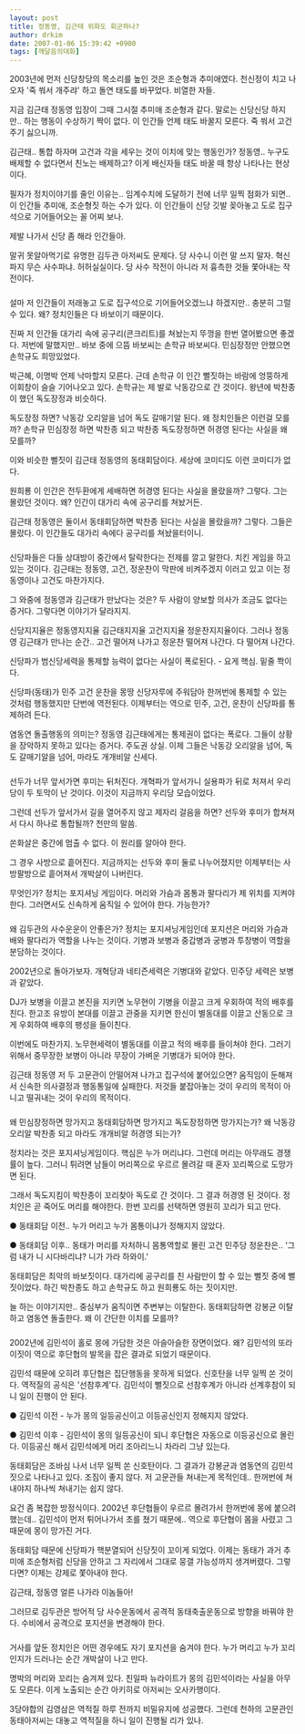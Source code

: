 ```yaml
---
layout: post
title: 정동영, 김근태 위화도 회군하나?
author: drkim
date: 2007-01-06 15:39:42 +0900
tags: [깨달음의대화]
---
```

2003년에 먼저 신당창당의 목소리를 높인 것은 조순형과 추미애였다. 천신정이 치고 나오자 '죽 쒀서 개주랴' 하고 돌연 태도를 바꾸었다. 비열한 자들.
   

  
지금 김근태 정동영 입장이 그때 그시절 추미애 조순형과 같다. 말로는 신당신당 하지만.. 하는 행동이 수상하기 짝이 없다. 이 인간들 언제 태도 바꿀지 모른다. 죽 쒀서 고건주기 싫으니까.
  

  
김근태.. 통합 하자며 고건과 각을 세우는 것이 이치에 맞는 행동인가? 정동영.. 누구도 배제할 수 없다면서 친노는 배제하고? 이게 배신자들 태도 바꿀 때 항상 나타나는 현상이다. 
  

  
필자가 정치이야기를 줄인 이유는.. 임계수치에 도달하기 전에 너무 일찍 점화가 되면.. 이 인간들 추미애, 조순형짓 하는 수가 있다. 이 인간들이 신당 깃발 꽂아놓고 도로 집구석으로 기어들어오는 꼴 어찌 보나. 
  

  
제발 나가서 신당 좀 해라 인간들아.
  

  
말귀 못알아먹기로 유명한 김두관 아저씨도 문제다. 당 사수니 이런 말 쓰지 말자. 혁신파지 무슨 사수파냐. 허허실실이다. 당 사수 작전이 아니라 저 흉측한 것들 쫓아내는 작전이다. 
  

  

  
###
  

  
설마 저 인간들이 저래놓고 도로 집구석으로 기어들어오겠느냐 하겠지만.. 충분히 그럴 수 있다. 왜? 정치인들은 다 바보이기 때문이다. 
  

  
진짜 저 인간들 대가리 속에 공구리(콘크리트)를 쳐놨는지 뚜껑을 한번 열어봤으면 좋겠다. 저번에 말했지만.. 바보 중에 으뜸 바보씨는 손학규 바보씨다. 민심장정만 안했으면 손학규도 희망있었다. 
  

  
박근혜, 이명박 언제 낙마할지 모른다. 근데 손학규 이 인간 뻘짓하는 바람에 엉뚱하게 이회창이 슬슬 기어나오고 있다. 손학규는 제 발로 낙동강으로 간 것이다. 왕년에 박찬종이 했던 독도장정과 비슷하다. 
  

  
독도장정 하면? 낙동강 오리알을 넘어 독도 갈매기알 된다. 왜 정치인들은 이런걸 모를까? 손학규 민심장정 하면 박찬종 되고 박찬종 독도장정하면 허경영 된다는 사실을 왜 모를까?
  

  
이와 비슷한 뻘짓이 김근태 정동영의 동태회담이다. 세상에 코미디도 이런 코미디가 없다. 
  

  
원희룡 이 인간은 전두환에게 세배하면 허경영 된다는 사실을 몰랐을까? 그렇다. 그는 몰랐던 것이다. 왜? 인간이 대가리 속에 공구리를 쳐놨거든.
  

  
김근태 정동영은 둘이서 동태회담하면 박찬종 된다는 사실을 몰랐을까? 그렇다. 그들은 몰랐다. 이 인간들도 대가리 속에다 공구리를 쳐놨을터이니.
  

  

  
###
  

  
신당파들은 다들 상대방이 중간에서 탈락한다는 전제를 깔고 말한다. 치킨 게임을 하고 있는 것이다. 김근태는 정동영, 고건, 정운찬이 막판에 비켜주겠지 이러고 있고 이는 정동영이나 고건도 마찬가지다.
  

  
그 와중에 정동영과 김근태가 만났다는 것은? 두 사람이 양보할 의사가 조금도 없다는 증거다. 그렇다면 이야기가 달라지지.
  

  
신당지지율은 정동영지지율 김근태지지율 고건지지율 정운찬지지율이다. 그러나 정동영 김근태가 만나는 순간.. 고건 떨어져 나가고 정운찬 떨어져 나간다. 다 떨어져 나간다. 
  

  
신당파가 범신당세력을 통제할 능력이 없다는 사실이 폭로된다. - 요게 핵심. 밑줄 쫙이다. 
  

  
신당파(동태)가 민주 고건 운찬을 몽땅 신당자루에 주워담아 한꺼번에 통제할 수 있는 것처럼 행동했지만 단번에 역전된다. 이제부터는 역으로 민주, 고건, 운찬이 신당파를 통제하려 든다. 
  

  
염동연 돌출행동의 의미는? 정동영 김근태에게는 통제권이 없다는 폭로다. 그들이 상황을 장악하지 못하고 있다는 증거다. 주도권 상실. 이제 그들은 낙동강 오리알을 넘어, 독도 갈매기알을 넘어, 마라도 개개비알 신세다. 
  

  

  
###
  

  
선두가 너무 앞서가면 후미는 뒤처진다. 개혁파가 앞서가니 실용파가 뒤로 처져서 우리당이 두 토막이 난 것이다. 이것이 지금까지 우리당 모습이었다. 
  

  
그런데 선두가 앞서가서 길을 열어주지 않고 제자리 걸음을 하면? 선두와 후미가 합쳐져서 다시 하나로 통합될까? 천만의 말씀. 
  

  
쏜화살은 중간에 멈출 수 없다. 이 원리를 알아야 한다. 
  

  
그 경우 사방으로 흩어진다. 지금까지는 선두와 후미 둘로 나누어졌지만 이제부터는 사방팔방으로 흩어져서 개박살이 나버린다. 
  

  
무엇인가? 정치는 포지셔닝 게임이다. 머리와 가슴과 몸통과 팔다리가 제 위치를 지켜야 한다. 그러면서도 신속하게 움직일 수 있어야 한다. 가능한가?
  

  

  
###
  

  
왜 김두관의 사수운운이 안좋은가? 정치는 포지셔닝게임인데 포지션은 머리와 가슴과 배와 팔다리가 역할을 나누는 것이다. 기병과 보병과 중갑병과 궁병과 투창병이 역할을 분담하는 것이다. 
  

  
2002년으로 돌아가보자. 개혁당과 네티즌세력은 기병대와 같았다. 민주당 세력은 보병과 같았다.
   

  
DJ가 보병을 이끌고 본진을 지키면 노무현이 기병을 이끌고 크게 우회하여 적의 배후를 친다. 한고조 유방이 본대를 이끌고 관중을 지키면 한신이 별동대를 이끌고 산동으로 크게 우회하여 배후의 팽성을 들이친다.
  

  
이번에도 마찬가지. 노무현세력이 별동대를 이끌고 적의 배후를 들이쳐야 한다. 그러기 위해서 중무장한 보병이 아니라 무장이 가벼운 기병대가 되어야 한다. 
  

  
김근태 정동영 저 두 고문관이 안떨어져 나가고 집구석에 붙어있으면? 움직임이 둔해져서 신속한 의사결정과 행동통일에 실패한다. 저것들 붙잡아놓는 것이 우리의 목적이 아니고 떨궈내는 것이 우리의 목적이다. 
  

  

  
###
  

  
왜 민심장정하면 망가지고 동태회담하면 망가지고 독도장정하면 망가지는가? 왜 낙동강 오리알 박찬종 되고 마라도 개개비알 허경영 되는가? 
  

  
정치라는 것은 포지셔닝게임이다. 핵심은 누가 머리냐다. 그런데 머리는 아무래도 경쟁률이 높다. 그러니 튀려면 남들이 머리쪽으로 우르르 몰려갈 때 혼자 꼬리쪽으로 도망가면 된다. 
  

  
그래서 독도지킴이 박찬종이 꼬리찾아 독도로 간 것이다. 그 결과 허경영 된 것이다. 정치인은 곧 죽어도 머리를 해야한다. 한번 꼬리를 선택하면 영원히 꼬리가 되고 만다.
  

  
● 동태회담 이전.. 누가 머리고 누가 몸통이냐가 정해지지 않았다.
  
● 동태회담 이후.. 동태가 머리를 자처하니 몸통역할로 몰린 고건 민주당 정운찬은.. '그럼 내가 니 시다바리냐? 니가 가라 하와이.'
  

  
동태회담은 최악의 바보짓이다. 대가리에 공구리를 친 사람만이 할 수 있는 뻘짓 중에 뻘짓이었다. 하긴 박찬종도 하고 손학규도 하고 원희룡도 하는 짓이지만. 
  

  
늘 하는 이야기지만.. 중심부가 움직이면 주변부는 이탈한다. 동태회담하면 강봉균 이탈하고 염동연 돌출한다. 왜 이 간단한 이치를 모를까? 
  

  

  
###
  

  
2002년에 김민석이 홀로 몽에 가담한 것은 아슬아슬한 장면이었다. 왜? 김민석의 또라이짓이 역으로 후단협의 발목을 잡은 결과로 되었기 때문이다. 
  

  
김민석 때문에 오히려 후단협은 집단행동을 못하게 되었다. 신호탄을 너무 일찍 쏜 것이다. 역적질의 공식은 '선참후계'다. 김민석이 뻘짓으로 선참후계가 아니라 선계후참이 되니 일이 진행이 안 된다. 
  

  
● 김민석 이전 - 누가 몽의 일등공신이고 이등공신인지 정해지지 않았다.
  
● 김민석 이후 - 김민석이 몽의 일등공신이 되니 후단협은 자동으로 이등공신으로 몰린다. 이등공신 해서 김민석에게 머리 조아리느니 차라리 그냥 있는다. 
  

  
동태회담은 조바심 나서 너무 일찍 쏜 신호탄이다. 그 결과가 강봉균과 염동연의 김민석짓으로 나타나고 있다. 조짐이 좋지 않다. 저 고문관들 쳐내는게 목적인데.. 한꺼번에 쳐내야지 하나씩 쳐내기는 쉽지 않다.
  

  
요건 좀 복잡한 방정식이다. 2002년 후단협들이 우르르 몰려가서 한꺼번에 몽에 붙으려 했는데.. 김민석이 먼저 튀어나가서 초를 쳤기 때문에.. 역으로 후단협이 몸을 사렸고 그 때문에 몽이 망가진 거다. 
  

  
동태회담 때문에 신당파가 핵분열되어 신당짓이 꼬이게 되었다. 이제는 동태가 과거 추미애 조순형처럼 신당을 안하고 그 자리에서 그대로 뭉갤 가능성까지 생겨버렸다. 그렇다면? 이제는 강제로 쫓아내야 한다. 
  

  
김근태, 정동영 얼른 나가라 이놈들아! 
  

  
그러므로 김두관은 방어적 당 사수운동에서 공격적 동태축출운동으로 방향을 바꿔야 한다. 수비에서 공격으로 포지션을 변경해야 한다. 
  

  

  
###
  

  
거사를 앞둔 정치인은 어떤 경우에도 자기 포지션을 숨겨야 한다. 누가 머리고 누가 꼬리인지가 드러나는 순간 개박살이 나고 만다. 
  

  
명박의 머리와 꼬리는 숨겨져 있다. 친일파 뉴라이트가 몽의 김민석이라는 사실을 아무도 모른다. 이게 노출되는 순간 아키히로 아저씨는 오사카행이다.
  

  
3당야합의 김영삼은 역적질 하루 전까지 비밀유지에 성공했다. 그런데 천하의 고문관인 동태아저씨는 대놓고 역적질을 하니 일이 진행될 리가 있나.